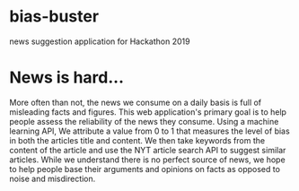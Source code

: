 # bias-buster
news suggestion application for Hackathon 2019

# News is hard...
More often than not, the news we consume on a daily basis is full 
of misleading facts and figures. This web application's primary 
goal is to help people assess the reliability of the news they consume.
Using a machine learning API, We attribute a value from 0 to 1 that 
measures the level of bias in both the articles title and content.
We then take keywords from the content of the article and use the NYT
article search API to suggest similar articles. While we understand there
is no perfect source of news, we hope to help people base their arguments and opinions
on facts as opposed to noise and misdirection.
